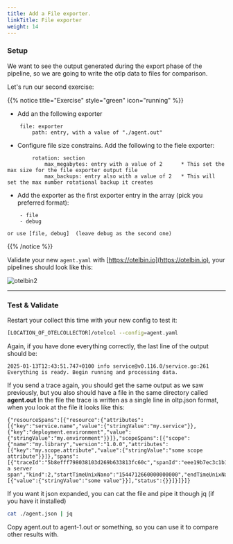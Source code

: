 ```yaml
---
title: Add a File exporter.
linkTitle: File exporter
weight: 14
---
```

### Setup

We want to see the output generated during the export phase of the pipeline, so we are going to write the otlp data to files for comparison.

Let's run our second exercise:

{{% notice title="Exercise" style="green" icon="running" %}}

* Add an  the following exporter

```text
    file: exporter
        path: entry, with a value of "./agent.out"
```

* Configure file size constrains. Add the following to the fiele exporter:

```text
        rotation: section
            max_megabytes: entry with a value of 2      * This set the max size for the file exporter output file
            max_backups: entry also with a value of 2   * This will set the max number rotational backup it creates 
```

* Add the exporter as the first exporter entry in the array (pick you preferred format):

```text
    - file
    - debug

or use [file, debug]  (leave debug as the second one)
```

{{% /notice %}}

Validate your new `agent.yaml` with [https://otelbin.io](https://otelbin.io), your pipelines should look like this:

![otelbin2](../../images/agent-1-2.png)

---

### Test & Validate

Restart your collect this time with your new config to test it:

```bash
[LOCATION_OF_OTELCOLLECTOR]/otelcol --config=agent.yaml
```

Again, if you have done everything correctly, the last line of the output should be:

```text
2025-01-13T12:43:51.747+0100 info service@v0.116.0/service.go:261 Everything is ready. Begin running and processing data.
```

If you send a trace again, you should get the same output as we saw previously, but you also should have a file in the same directory called **agent.out**
In the file the trace is written as a single line in oltp.json format, when you look at the file it looks like this:

```text
{"resourceSpans":[{"resource":{"attributes":[{"key":"service.name","value":{"stringValue":"my.service"}},{"key":"deployment.environment","value":{"stringValue":"my.environment"}}]},"scopeSpans":[{"scope":{"name":"my.library","version":"1.0.0","attributes":[{"key":"my.scope.attribute","value":{"stringValue":"some scope attribute"}}]},"spans":[{"traceId":"5b8efff798038103d269b633813fc60c","spanId":"eee19b7ec3c1b174","parentSpanId":"eee19b7ec3c1b173","name":"I'm a server span","kind":2,"startTimeUnixNano":"1544712660000000000","endTimeUnixNano":"1544712661000000000","attributes":[{"value":{"stringValue":"some value"}}],"status":{}}]}]}]}
```

If you want it json expanded, you can cat the file and pipe it though jq (if you have it installed)

```bash
cat ./agent.json | jq
```

Copy agent.out to agent-1.out or something, so you can use it to compare other results with.
